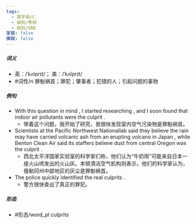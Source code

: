 ```yaml
---
tags:
  - 首字母/C
  - 级别/考研
  - 级别/GRE
掌握: false
模糊: false
---
```

##### 词义
- 英：/ˈkʌlprɪt/； 美：/ˈkʌlprɪt/
- #词性/n  罪魁祸首；罪犯；肇事者；犯错的人；引起问题的事物
##### 例句
- With this question in mind , I started researching , and I soon found that indoor air pollutants were the culprit .
	- 带着这个问题，我开始了研究，我很快发现室内空气污染物是罪魁祸首。
- Scientists at the Pacific Northwest Nationallab said they believe the rain may have carried volcanic ash from an erupting volcano in Japan , while Benton Clean Air said its staffers believe dust from central Oregon was the culprit .
	- 西北太平洋国家实验室的科学家们称，他们认为“牛奶雨”可能来自日本一座火山喷发出的火山灰。本顿清洁空气机构则表示，他们的科学家认为，俄勒冈州中部地区的灰尘是罪魁祸首。
- The police quickly identified the real culprits .
	- 警方很快查出了真正的罪犯。
##### 形态
- #形态/word_pl culprits
